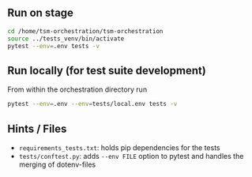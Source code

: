 

## Run on stage 

```bash
cd /home/tsm-orchestration/tsm-orchestration
source ../tests_venv/bin/activate
pytest --env=.env tests -v
```


## Run locally (for test suite development)

From within the orchestration directory run
```bash
pytest --env=.env --env=tests/local.env tests -v
```


## Hints / Files
- `requirements_tests.txt`: holds pip dependencies for the tests
- `tests/conftest.py`: adds `--env FILE` option to pytest and handles the merging of dotenv-files

